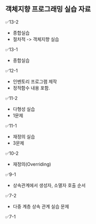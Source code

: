 ## 객체지향 프로그래밍 실습 자료

✅13-2
- 종합실습
- 절차적 -> 객체지향 실습

✅13-1
- 종합실습

✅12-1
- 인벤토리 프로그램 제작
- 정적함수 내용 포함.

✅11-2
- 다형성 실습
- 1문제

✅11-1
- 재정의 실습
- 3문제

✅10-2
- 재정의(Overriding)

✅9-1
- 상속관계에서 생성자, 소멸자 호출 순서

✅7-2
- 다중 계층 상속 관계 실습 문제

✅7-1
- 상속실습문제

✅6-1
- 클래스 선언, 정의, 사용 실습 문제.

✅5-2
- 클래스 선언과 정의 실습 문제
- 3개 포함.

✅5-1
- 클래스 선언과 정의
- 실습 문제 5개 포함.

✅4-2
- 함수 오버로딩 실습 문제

✅4-1
- 함수 오버로딩 설명 및 실습

✅3-2-2
- 메모리 동적할당
- 동적할당 + 함수 파라미터 + 메모리 리턴

✅3-2
- 포인터 기본 문법
- 포인터 함수 파라미터 전달

✅ 2-2
- 10개 값 입력받아, 최소, 최대값 구하는 프로그램.
- cin, cout을 사용하여 구현하기.
